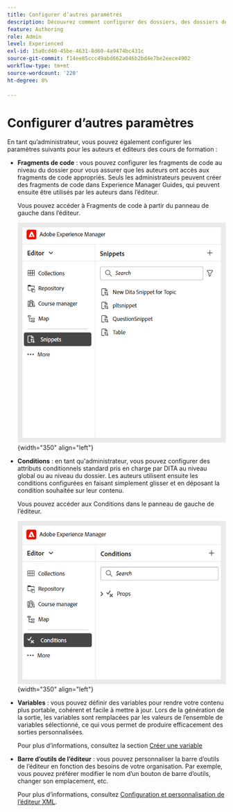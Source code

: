 ```yaml
---
title: Configurer d’autres paramètres
description: Découvrez comment configurer des dossiers, des dossiers de ressources, des variables, des fragments de code, des conditions, etc. pour différents services dans Experience Manager Guides.
feature: Authoring
role: Admin
level: Experienced
exl-id: 15a0cd40-45be-4631-8d60-4a9474bc431c
source-git-commit: f14ee85ccc49abd662a046b2bd4e7be2eece4902
workflow-type: tm+mt
source-wordcount: '220'
ht-degree: 0%

---
```


# Configurer d’autres paramètres

En tant qu’administrateur, vous pouvez également configurer les paramètres suivants pour les auteurs et éditeurs des cours de formation :

- **Fragments de code** : vous pouvez configurer les fragments de code au niveau du dossier pour vous assurer que les auteurs ont accès aux fragments de code appropriés. Seuls les administrateurs peuvent créer des fragments de code dans Experience Manager Guides, qui peuvent ensuite être utilisés par les auteurs dans l’éditeur.

  Vous pouvez accéder à Fragments de code à partir du panneau de gauche dans l’éditeur.

  ![](assets/create-snippets.png){width="350" align="left"}
- **Conditions** : en tant qu&#39;administrateur, vous pouvez configurer des attributs conditionnels standard pris en charge par DITA au niveau global ou au niveau du dossier. Les auteurs utilisent ensuite les conditions configurées en faisant simplement glisser et en déposant la condition souhaitée sur leur contenu.

  Vous pouvez accéder aux Conditions dans le panneau de gauche de l’éditeur.

  ![](assets/create-conditions.png){width="350" align="left"}
- **Variables** : vous pouvez définir des variables pour rendre votre contenu plus portable, cohérent et facile à mettre à jour. Lors de la génération de la sortie, les variables sont remplacées par les valeurs de l’ensemble de variables sélectionné, ce qui vous permet de produire efficacement des sorties personnalisées.

  Pour plus d’informations, consultez la section [Créer une variable](../native-pdf/native-pdf-variables.md#create-a-new-variable)

- **Barre d’outils de l’éditeur** : vous pouvez personnaliser la barre d’outils de l’éditeur en fonction des besoins de votre organisation. Par exemple, vous pouvez préférer modifier le nom d’un bouton de barre d’outils, changer son emplacement, etc.

  Pour plus d’informations, consultez [Configuration et personnalisation de l’éditeur XML](../cs-install-guide/conf-folder-level.md#configure-and-customize-the-xml-editor-id2065g300o5z).
